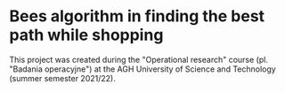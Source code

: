 # Bees algorithm in finding the best path while shopping

This project was created during the "Operational research" course (pl. "Badania operacyjne") at the AGH University of Science and Technology (summer semester 2021/22).
